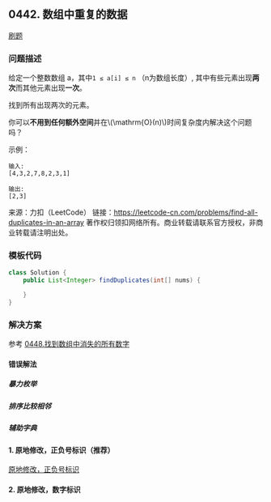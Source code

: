 <script src="https://cdn.bootcss.com/mathjax/2.7.7/MathJax.js?config=TeX-AMS-MML_HTMLorMML"></script>

## 0442. 数组中重复的数据

[刷题](qu0442/solu/Solution.java)

### 问题描述

给定一个整数数组 a，其中`1 ≤ a[i] ≤ n` （n为数组长度）, 其中有些元素出现**两次**而其他元素出现**一次**。

找到所有出现两次的元素。

你可以**不用到任何额外空间**并在\\(\mathrm{O}(n)\\)时间复杂度内解决这个问题吗？

示例：

```
输入:
[4,3,2,7,8,2,3,1]

输出:
[2,3]
```

来源：力扣（LeetCode）
链接：https://leetcode-cn.com/problems/find-all-duplicates-in-an-array
著作权归领扣网络所有。商业转载请联系官方授权，非商业转载请注明出处。

### 模板代码

``` java
class Solution {
    public List<Integer> findDuplicates(int[] nums) {

    }
}
```

### 解决方案

参考 [0448.找到数组中消失的所有数字](0448.找到数组中消失的所有数字.md)

#### 错误解法

##### 暴力枚举

##### 排序比较相邻

##### 辅助字典

#### 1. 原地修改，正负号标识（推荐）

[原地修改，正负号标识](qu0442/solu1/Solution.java)


#### 2. 原地修改，数字标识

